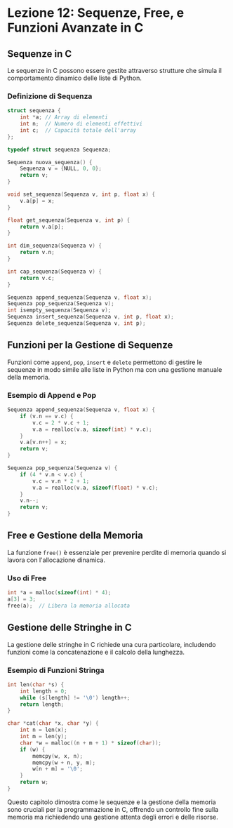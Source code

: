 
#  Lezione 12: Sequenze, Free, e Funzioni Avanzate in C

## Sequenze in C

Le sequenze in C possono essere gestite attraverso strutture che simula il comportamento dinamico delle liste di Python.

### Definizione di Sequenza
```c
struct sequenza {
    int *a; // Array di elementi
    int n;  // Numero di elementi effettivi
    int c;  // Capacità totale dell'array
};

typedef struct sequenza Sequenza;

Sequenza nuova_sequenza() {
    Sequenza v = {NULL, 0, 0};
    return v;
}

void set_sequenza(Sequenza v, int p, float x) {
    v.a[p] = x;
}

float get_sequenza(Sequenza v, int p) {
    return v.a[p];
}

int dim_sequenza(Sequenza v) {
    return v.n;
}

int cap_sequenza(Sequenza v) {
    return v.c;
}

Sequenza append_sequenza(Sequenza v, float x);
Sequenza pop_sequenza(Sequenza v);
int isempty_sequenza(Sequenza v);
Sequenza insert_sequenza(Sequenza v, int p, float x);
Sequenza delete_sequenza(Sequenza v, int p);
```

## Funzioni per la Gestione di Sequenze

Funzioni come `append`, `pop`, `insert` e `delete` permettono di gestire le sequenze in modo simile alle liste in Python ma con una gestione manuale della memoria.

### Esempio di Append e Pop
```c
Sequenza append_sequenza(Sequenza v, float x) {
    if (v.n == v.c) {
        v.c = 2 * v.c + 1;
        v.a = realloc(v.a, sizeof(int) * v.c);
    }
    v.a[v.n++] = x;
    return v;
}

Sequenza pop_sequenza(Sequenza v) {
    if (4 * v.n < v.c) {
        v.c = v.n * 2 + 1;
        v.a = realloc(v.a, sizeof(float) * v.c);
    }
    v.n--;
    return v;
}
```

## Free e Gestione della Memoria

La funzione `free()` è essenziale per prevenire perdite di memoria quando si lavora con l'allocazione dinamica.

### Uso di Free
```c
int *a = malloc(sizeof(int) * 4);
a[3] = 3;
free(a);  // Libera la memoria allocata
```

## Gestione delle Stringhe in C

La gestione delle stringhe in C richiede una cura particolare, includendo funzioni come la concatenazione e il calcolo della lunghezza.

### Esempio di Funzioni Stringa
```c
int len(char *s) {
    int length = 0;
    while (s[length] != '\0') length++;
    return length;
}

char *cat(char *x, char *y) {
    int n = len(x);
    int m = len(y);
    char *w = malloc((n + m + 1) * sizeof(char));
    if (w) {
        memcpy(w, x, n);
        memcpy(w + n, y, m);
        w[n + m] = '\0';
    }
    return w;
}
```

Questo capitolo dimostra come le sequenze e la gestione della memoria sono cruciali per la programmazione in C, offrendo un controllo fine sulla memoria ma richiedendo una gestione attenta degli errori e delle risorse.

